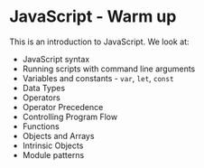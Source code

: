 # JavaScript - Warm up

This is an introduction to JavaScript. We look at:

- JavaScript syntax
- Running scripts with command line arguments
- Variables and constants  - `var`, `let`, `const`
- Data Types
- Operators
- Operator Precedence
- Controlling Program Flow
- Functions
- Objects and Arrays
- Intrinsic Objects
- Module patterns
